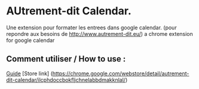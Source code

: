 # AUtrement-dit Calendar.
Une extension pour formater les entrees dans google calendar. (pour repondre aux besoins de http://www.autrement-dit.eu/)
a chrome extension for google calendar 

## Comment utiliser / How to use :
[Guide](https://docs.google.com/presentation/d/1hnuD5ZT2IezLtuAbo1zUbYt2CLuaNf-YmrzAGP8Vxv8/edit?usp=sharing) 
[Store link]  (https://chrome.google.com/webstore/detail/autrement-dit-calendar/ilcphdoccbokfljchnelabbdmakknlal/)
